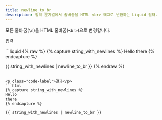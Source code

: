 ```yaml
---
title: newline_to_br
description: 입력 문자열에서 줄바꿈을 HTML <br> 태그로 변환하는 Liquid 필터.
---
```


모든 줄바꿈(`\n`)을 HTML 줄바꿈(`<br>`)으로 변경합니다.

<p class="code-label">입력</p>
```liquid
{% raw %}
{% capture string_with_newlines %}
Hello
there
{% endcapture %}

{{ string_with_newlines | newline_to_br }}
{% endraw %}
```

<p class="code-label">결과</p>
```html
{% capture string_with_newlines %}
Hello
there
{% endcapture %}

{{ string_with_newlines | newline_to_br }}
```
